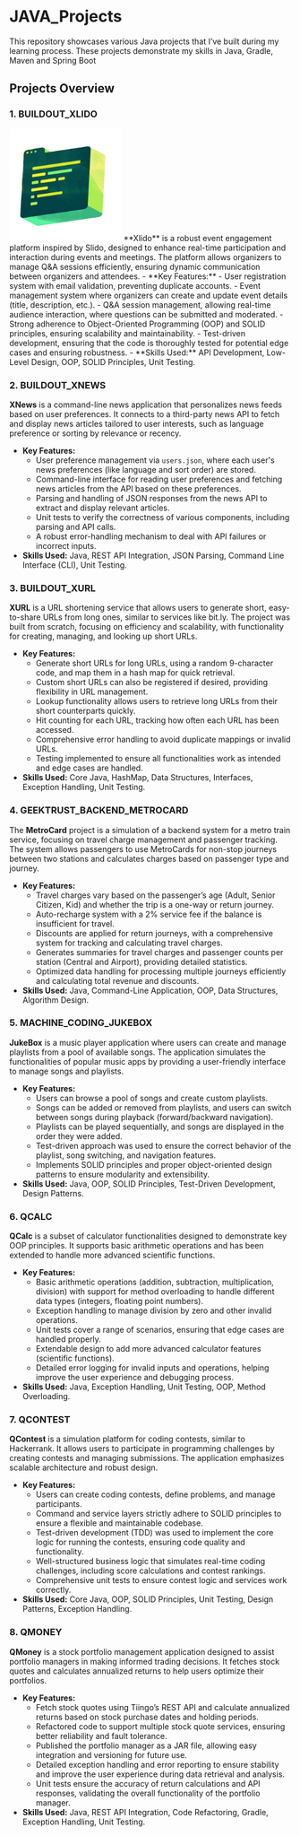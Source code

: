 # JAVA_Projects
This repository showcases various Java projects that I’ve built during my learning process. These projects demonstrate my skills in Java, Gradle, Maven and Spring Boot

## Projects Overview

### 1. **BUILDOUT_XLIDO**
<img width="200" height="200" src="icon.png">
**Xlido** is a robust event engagement platform inspired by Slido, designed to enhance real-time participation and interaction during events and meetings. The platform allows organizers to manage Q&A sessions efficiently, ensuring dynamic communication between organizers and attendees.
- **Key Features:**
  - User registration system with email validation, preventing duplicate accounts.
  - Event management system where organizers can create and update event details (title, description, etc.).
  - Q&A session management, allowing real-time audience interaction, where questions can be submitted and moderated.
  - Strong adherence to Object-Oriented Programming (OOP) and SOLID principles, ensuring scalability and maintainability.
  - Test-driven development, ensuring that the code is thoroughly tested for potential edge cases and ensuring robustness.
- **Skills Used:** API Development, Low-Level Design, OOP, SOLID Principles, Unit Testing.

### 2. **BUILDOUT_XNEWS**
**XNews** is a command-line news application that personalizes news feeds based on user preferences. It connects to a third-party news API to fetch and display news articles tailored to user interests, such as language preference or sorting by relevance or recency.
- **Key Features:**
  - User preference management via `users.json`, where each user's news preferences (like language and sort order) are stored.
  - Command-line interface for reading user preferences and fetching news articles from the API based on these preferences.
  - Parsing and handling of JSON responses from the news API to extract and display relevant articles.
  - Unit tests to verify the correctness of various components, including parsing and API calls.
  - A robust error-handling mechanism to deal with API failures or incorrect inputs.
- **Skills Used:** Java, REST API Integration, JSON Parsing, Command Line Interface (CLI), Unit Testing.

### 3. **BUILDOUT_XURL**
**XURL** is a URL shortening service that allows users to generate short, easy-to-share URLs from long ones, similar to services like bit.ly. The project was built from scratch, focusing on efficiency and scalability, with functionality for creating, managing, and looking up short URLs.
- **Key Features:**
  - Generate short URLs for long URLs, using a random 9-character code, and map them in a hash map for quick retrieval.
  - Custom short URLs can also be registered if desired, providing flexibility in URL management.
  - Lookup functionality allows users to retrieve long URLs from their short counterparts quickly.
  - Hit counting for each URL, tracking how often each URL has been accessed.
  - Comprehensive error handling to avoid duplicate mappings or invalid URLs.
  - Testing implemented to ensure all functionalities work as intended and edge cases are handled.
- **Skills Used:** Core Java, HashMap, Data Structures, Interfaces, Exception Handling, Unit Testing.

### 4. **GEEKTRUST_BACKEND_METROCARD**
The **MetroCard** project is a simulation of a backend system for a metro train service, focusing on travel charge management and passenger tracking. The system allows passengers to use MetroCards for non-stop journeys between two stations and calculates charges based on passenger type and journey.
- **Key Features:**
  - Travel charges vary based on the passenger’s age (Adult, Senior Citizen, Kid) and whether the trip is a one-way or return journey.
  - Auto-recharge system with a 2% service fee if the balance is insufficient for travel.
  - Discounts are applied for return journeys, with a comprehensive system for tracking and calculating travel charges.
  - Generates summaries for travel charges and passenger counts per station (Central and Airport), providing detailed statistics.
  - Optimized data handling for processing multiple journeys efficiently and calculating total revenue and discounts.
- **Skills Used:** Java, Command-Line Application, OOP, Data Structures, Algorithm Design.

### 5. **MACHINE_CODING_JUKEBOX**
**JukeBox** is a music player application where users can create and manage playlists from a pool of available songs. The application simulates the functionalities of popular music apps by providing a user-friendly interface to manage songs and playlists.
- **Key Features:**
  - Users can browse a pool of songs and create custom playlists.
  - Songs can be added or removed from playlists, and users can switch between songs during playback (forward/backward navigation).
  - Playlists can be played sequentially, and songs are displayed in the order they were added.
  - Test-driven approach was used to ensure the correct behavior of the playlist, song switching, and navigation features.
  - Implements SOLID principles and proper object-oriented design patterns to ensure modularity and extensibility.
- **Skills Used:** Java, OOP, SOLID Principles, Test-Driven Development, Design Patterns.

### 6. **QCALC**
**QCalc** is a subset of calculator functionalities designed to demonstrate key OOP principles. It supports basic arithmetic operations and has been extended to handle more advanced scientific functions.
- **Key Features:**
  - Basic arithmetic operations (addition, subtraction, multiplication, division) with support for method overloading to handle different data types (integers, floating point numbers).
  - Exception handling to manage division by zero and other invalid operations.
  - Unit tests cover a range of scenarios, ensuring that edge cases are handled properly.
  - Extendable design to add more advanced calculator features (scientific functions).
  - Detailed error logging for invalid inputs and operations, helping improve the user experience and debugging process.
- **Skills Used:** Java, Exception Handling, Unit Testing, OOP, Method Overloading.

### 7. **QCONTEST**
**QContest** is a simulation platform for coding contests, similar to Hackerrank. It allows users to participate in programming challenges by creating contests and managing submissions. The application emphasizes scalable architecture and robust design.
- **Key Features:**
  - Users can create coding contests, define problems, and manage participants.
  - Command and service layers strictly adhere to SOLID principles to ensure a flexible and maintainable codebase.
  - Test-driven development (TDD) was used to implement the core logic for running the contests, ensuring code quality and functionality.
  - Well-structured business logic that simulates real-time coding challenges, including score calculations and contest rankings.
  - Comprehensive unit tests to ensure contest logic and services work correctly.
- **Skills Used:** Core Java, OOP, SOLID Principles, Unit Testing, Design Patterns, Exception Handling.

### 8. **QMONEY**
**QMoney** is a stock portfolio management application designed to assist portfolio managers in making informed trading decisions. It fetches stock quotes and calculates annualized returns to help users optimize their portfolios.
- **Key Features:**
  - Fetch stock quotes using Tiingo’s REST API and calculate annualized returns based on stock purchase dates and holding periods.
  - Refactored code to support multiple stock quote services, ensuring better reliability and fault tolerance.
  - Published the portfolio manager as a JAR file, allowing easy integration and versioning for future use.
  - Detailed exception handling and error reporting to ensure stability and improve the user experience during data retrieval and analysis.
  - Unit tests ensure the accuracy of return calculations and API responses, validating the overall functionality of the portfolio manager.
- **Skills Used:** Java, REST API Integration, Code Refactoring, Gradle, Exception Handling, Unit Testing.